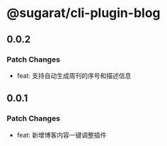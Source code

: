 # @sugarat/cli-plugin-blog

## 0.0.2

### Patch Changes

- feat: 支持自动生成周刊的序号和描述信息

## 0.0.1

### Patch Changes

- feat: 新增博客内容一键调整插件

